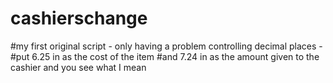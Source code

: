 # cashierschange

#my first original script - only having a problem controlling decimal places -
#put 6.25 in as the cost of the item
#and 7.24 in as the amount given to the cashier and you see what I mean

